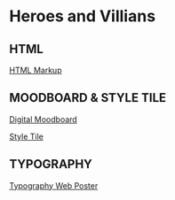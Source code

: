 # Heroes and Villians

## HTML

[HTML Markup](https://csd3sign.github.io/Heroes-Villians/index.html)

## MOODBOARD & STYLE TILE

[Digital Moodboard](https://niice.co/m/a80200c316e389e13dc9871c0b7ccb4f)

[Style Tile]()

## TYPOGRAPHY 

[Typography Web Poster]()
